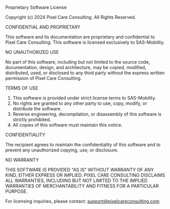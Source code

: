 Proprietary Software License

Copyright (c) 2024 Pixel Care Consulting. All Rights Reserved.

CONFIDENTIAL AND PROPRIETARY

This software and its documentation are proprietary and confidential to Pixel Care Consulting. This software is licensed exclusively to SAS-Mobility.

NO UNAUTHORIZED USE

No part of this software, including but not limited to the source code, documentation, design, and architecture, may be copied, modified, distributed, used, or disclosed to any third party without the express written permission of Pixel Care Consulting.

TERMS OF USE

1. This software is provided under strict license terms to SAS-Mobility.
2. No rights are granted to any other party to use, copy, modify, or distribute the software.
3. Reverse engineering, decompilation, or disassembly of this software is strictly prohibited.
4. All copies of this software must maintain this notice.

CONFIDENTIALITY

The recipient agrees to maintain the confidentiality of this software and to prevent any unauthorized copying, use, or disclosure.

NO WARRANTY

THIS SOFTWARE IS PROVIDED "AS IS" WITHOUT WARRANTY OF ANY KIND, EITHER EXPRESS OR IMPLIED. PIXEL CARE CONSULTING DISCLAIMS ALL WARRANTIES, INCLUDING BUT NOT LIMITED TO THE IMPLIED WARRANTIES OF MERCHANTABILITY AND FITNESS FOR A PARTICULAR PURPOSE.

For licensing inquiries, please contact:
support@pixelcareconsulting.com 